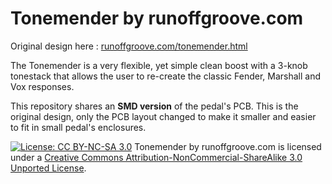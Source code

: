 # Tonemender by runoffgroove.com

Original design here : [runoffgroove.com/tonemender.html](http://runoffgroove.com/tonemender.html)

The Tonemender is a very flexible, yet simple clean boost with a 3-knob tonestack that allows the user to re-create the classic Fender, Marshall and Vox responses.

This repository shares an **SMD version** of the pedal's PCB.
This is the original design, only the PCB layout changed to make it smaller and easier to fit in small pedal's enclosures.

[![License: CC BY-NC-SA 3.0](https://img.shields.io/badge/License-CC%20BY--NC--SA%203.0-lightgrey.svg)](http://creativecommons.org/licenses/by-nc-sa/3.0/) Tonemender by runoffgroove.com is licensed under a [Creative Commons Attribution-NonCommercial-ShareAlike 3.0 Unported License](https://creativecommons.org/licenses/by-nc-sa/3.0/).
